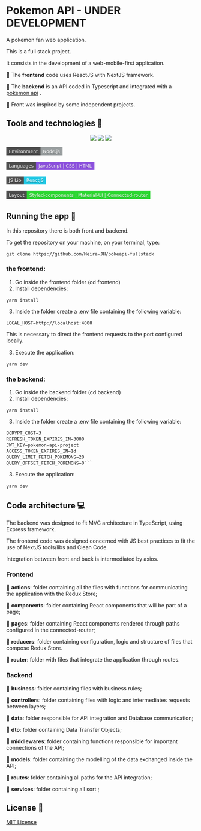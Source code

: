 # Pokemon API - UNDER DEVELOPMENT
A pokemon fan web application.


This is a full stack project. 

It consists in the development of a web-mobile-first application.

:small_orange_diamond: The **frontend** code uses ReactJS with NextJS framework. 

:small_orange_diamond: The **backend** is an API coded in Typescript and integrated with a <a href="https://pokeapi.co/docs/v2">pokemon api</a> . 

:small_orange_diamond: Front was inspired by some independent projects.

## Tools and technologies :wrench:
  

<p align="center">
<img width="40px" src="https://cdn.iconscout.com/icon/free/png-256/nodejs-2-226035.png"/>
<img width="35px" src="https://raw.githubusercontent.com/jalbertsr/logo-badge-images/master/img/react_logo.png"/>
<img width="35px" src="http://3con14.biz/code/_data/js/intro/js-logo.png"/>
</p>

<p>
<img height="22px" src="https://github.com/Meira-JH/futureEats/blob/master/futureEats/src/imgs/EnvironmentNodejs.png"/>
</p>
<p>
<img height="22px" src="https://github.com/Meira-JH/futureEats/blob/master/futureEats/src/imgs/languages.png"/>
</p>
<p>
<img height="22px" src="https://github.com/Meira-JH/futureEats/blob/master/futureEats/src/imgs/JSLibReactJS.png"/>
</p>
<p>
<img height="22px" src="https://github.com/Meira-JH/futureEats/blob/master/futureEats/src/imgs/layout.png"/>
</p>


## Running the app :running:

In this repository there is both front and backend.

To get the repository on your machine, on your terminal, type:
```
git clone https://github.com/Meira-JH/pokeapi-fullstack
```

### the frontend:
1. Go inside the frontend folder (cd frontend)
2. Install dependencies:
```
yarn install
```

3. Inside the folder create a .env file containing the following variable:
```
LOCAL_HOST=http://localhost:4000
```

This is necessary to direct the frontend requests to the port configured locally.

3. Execute the application:
```
yarn dev 
```

### the backend:
1. Go inside the backend folder (cd backend)
2. Install dependencies:
```
yarn install
```

3. Inside the folder create a .env file containing the following variable:
```
BCRYPT_COST=3
REFRESH_TOKEN_EXPIRES_IN=3000
JWT_KEY=pokemon-api-project
ACCESS_TOKEN_EXPIRES_IN=1d
QUERY_LIMIT_FETCH_POKEMONS=20
QUERY_OFFSET_FETCH_POKEMONS=0```
```

3. Execute the application:
```
yarn dev 
```



## Code architecture :computer:

The backend was designed to fit MVC architecture in TypeScript, using Express framework.

The frontend code was designed concerned with JS best practices to fit the use of NextJS tools/libs and Clean Code.

Integration between front and back is intermediated by axios.

### Frontend
:small_blue_diamond: **actions**: folder containing all the files with functions for communicating the application with the Redux Store;

:small_blue_diamond: **components**: folder containing React components that will be part of a page;

:small_blue_diamond: **pages**: folder containing React components rendered through paths configured in the connected-router;

:small_blue_diamond: **reducers**: folder containing configuration, logic and structure of files that compose Redux Store.

:small_blue_diamond: **router**: folder with files that integrate the application through routes.

### Backend
:small_blue_diamond: **business**: folder containing files with business rules;

:small_blue_diamond: **controllers**: folder containing files with logic and intermediates requests between layers;

:small_blue_diamond: **data**: folder responsible for API integration and Database communication;

:small_blue_diamond: **dto**: folder containing Data Transfer Objects;

:small_blue_diamond: **middlewares**: folder containing functions responsible for important connections of the API;

:small_blue_diamond: **models**: folder containing the modelling of the data exchanged inside the API;

:small_blue_diamond: **routes**: folder containing all paths for the API integration;

:small_blue_diamond: **services**: folder containing all sort ;

## License :page_facing_up:
[MIT License](https://choosealicense.com/licenses/mit/)

